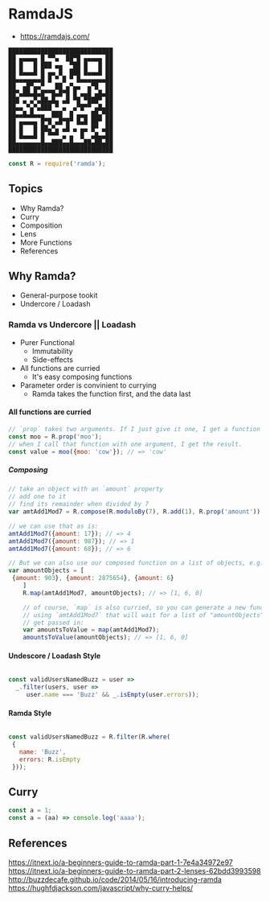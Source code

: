 # RamdaJS #
 - <https://ramdajs.com/>

```
█████████████████████████████
██ ▄▄▄▄▄ █ ▀▀▄  ██▀█ ▄▄▄▄▄ ██
██ █   █ ███ ▄▄  ▀██ █   █ ██
██ █▄▄▄█ █ ▄▄ █  ███ █▄▄▄█ ██
██▄▄▄▄▄▄▄█ █ ▀ █ ▀ █▄▄▄▄▄▄▄██
██  ▄█▀▄▄▀   ██ ▄▀▄▄  ▄▀█  ██
██▀▄██▄█▄█▀▀█▄█▀█ █ ▄▄█ ▄█▄██
███ ▄ ▄▀▄██▄█▄ ▄█ ▀█ ▀███▀ ██
██▄▄ ▀▄▀▄███ ▀ ▄  ▄▀█▀▀ ▄█▄██
██▄▄█▄█▄▄▄  ███  █ ▄▄▄ ██▄▀██
██ ▄▄▄▄▄ █▀█ ▄█▀█▀ █▄█ ██▀ ██
██ █   █ ██▄▀▄ ▄█ ▄ ▄▄ █▀ ▄██
██ █▄▄▄█ █ ▀▀▀ ▄ ▄  █  ▄█▄▄██
██▄▄▄▄▄▄▄█▄▄███▄▄█▄▄▄██▄██▄██
█████████████████████████████
```

```javascript
const R = require('ramda');
```

## Topics ##

 * Why Ramda?
 * Curry
 * Composition
 * Lens
 * More Functions
 * References

## Why Ramda? ##

 * General-purpose tookit
 * Undercore / Loadash

### Ramda vs Undercore || Loadash ###

 * Purer Functional
   * Immutability
   * Side-effects
 * All functions are curried
   * It's easy composing functions
 * Parameter order is convinient to currying
   * Ramda takes the function first, and the data last

#### All functions are curried ####

```javascript
// `prop` takes two arguments. If I just give it one, I get a function back
const moo = R.prop('moo');
// when I call that function with one argument, I get the result.
const value = moo({moo: 'cow'}); // => 'cow'
```

##### Composing #####

```javascript
// take an object with an `amount` property
// add one to it
// find its remainder when divided by 7
var amtAdd1Mod7 = R.compose(R.moduloBy(7), R.add(1), R.prop('amount'));

// we can use that as is:
amtAdd1Mod7({amount: 17}); // => 4
amtAdd1Mod7({amount: 987}); // => 1
amtAdd1Mod7({amount: 68}); // => 6
``` 

```javascript
// But we can also use our composed function on a list of objects, e.g. to `map`:
var amountObjects = [
 {amount: 903}, {amount: 2875654}, {amount: 6}
    ]
    R.map(amtAdd1Mod7, amountObjects); // => [1, 6, 0]

    // of course, `map` is also curried, so you can generate a new function 
    // using `amtAdd1Mod7` that will wait for a list of "amountObjects" to 
    // get passed in:
    var amountsToValue = map(amtAdd1Mod7);
    amountsToValue(amountObjects); // => [1, 6, 0]
```

#### Undescore / Loadash Style ####

 ```javascript

 const validUsersNamedBuzz = user =>
   _.filter(users, user =>
      user.name === 'Buzz' && _.isEmpty(user.errors));
 ```

#### Ramda Style ####

 ```javascript

 const validUsersNamedBuzz = R.filter(R.where(
  {
    name: 'Buzz',
    errors: R.isEmpty
  }));
 ```
    

## Curry ##

```javascript
const a = 1;
const a = (aa) => console.log('aaaa');
```


## References ##

<https://itnext.io/a-beginners-guide-to-ramda-part-1-7e4a34972e97>
<https://itnext.io/a-beginners-guide-to-ramda-part-2-lenses-62bdd3993598>
<http://buzzdecafe.github.io/code/2014/05/16/introducing-ramda>
<https://hughfdjackson.com/javascript/why-curry-helps/>
